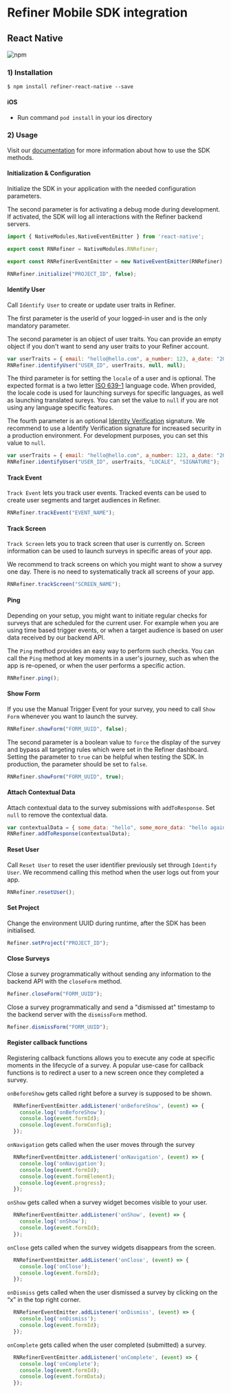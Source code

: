 # Refiner Mobile SDK integration

## React Native

![npm](https://img.shields.io/npm/v/refiner-react-native)


### 1) Installation

`$ npm install refiner-react-native --save`


#### iOS

- Run command `pod install` in your ios directory


### 2) Usage

Visit our [documentation](https://refiner.io/docs/kb/mobile-sdk/mobile-sdk-reference/) for more information about how to use the SDK methods.

#### Initialization & Configuration

Initialize the SDK in your application with the needed configuration parameters. 

The second parameter is for activating a debug mode during development. If activated, the SDK will log all interactions with the Refiner backend servers. 

```javascript
import { NativeModules,NativeEventEmitter } from 'react-native';

export const RNRefiner = NativeModules.RNRefiner;

export const RNRefinerEventEmitter = new NativeEventEmitter(RNRefiner);

RNRefiner.initialize("PROJECT_ID", false);
```

#### Identify User

Call `Identify User` to create or update user traits in Refiner. 

The first parameter is the userId of your logged-in user and is the only mandatory parameter. 

The second parameter is an object of user traits. You can provide an empty object if you don't want to send any user traits to your Refiner account.

```javascript
var userTraits = { email: "hello@hello.com", a_number: 123, a_date: "2022-16-04 12:00:00" };
RNRefiner.identifyUser("USER_ID", userTraits, null, null);
```

The third parameter is for setting the `locale` of a user and is optional. The expected format is a two letter [ISO 639-1](https://en.wikipedia.org/wiki/List_of_ISO_639-1_codes) language code. When provided, the locale code is used for launching surveys for specific languages, as well as launching translated sureys. You can set the value to `null` if you are not using any language specific features.

The fourth parameter is an optional [Identity Verification](https://refiner.io/docs/kb/settings/identity-verification/) signature. We recommend to use a Identify Verification signature for increased security in a production environment. For development purposes, you can set this value to `null`.

```javascript
var userTraits = { email: "hello@hello.com", a_number: 123, a_date: "2022-16-04 12:00:00" };
RNRefiner.identifyUser("USER_ID", userTraits, "LOCALE", "SIGNATURE");
```

#### Track Event

`Track Event` lets you track user events. Tracked events can be used to create user segments and target audiences in Refiner.

```javascript
RNRefiner.trackEvent("EVENT_NAME");
```

#### Track Screen

`Track Screen` lets you to track screen that user is currently on. Screen information can be used to launch surveys in specific areas of your app.

We recommend to track screens on which you might want to show a survey one day. There is no need to systematically track all screens of your app.

```javascript
RNRefiner.trackScreen("SCREEN_NAME");
```

#### Ping

Depending on your setup, you might want to initiate regular checks for surveys that are scheduled for the current user. For example when you are using time based trigger events, or when a target audience is based on user data received by our backend API. 

The `Ping` method provides an easy way to perform such checks. You can call the `Ping` method at key moments in a user's journey, such as when the app is re-opened, or when the user performs a specific action.

```javascript
RNRefiner.ping();
```

#### Show Form

If you use the Manual Trigger Event for your survey, you need to call `Show Form` whenever you want to launch the survey.

```javascript
RNRefiner.showForm("FORM_UUID", false);
```

The second parameter is a boolean value to `force` the display of the survey and bypass all targeting rules which were set in the Refiner dashboard. Setting the parameter to `true` can be helpful when testing the SDK. In production, the parameter should be set to `false`.

```javascript
RNRefiner.showForm("FORM_UUID", true);
```

#### Attach Contextual Data

Attach contextual data to the survey submissions with `addToResponse`. Set `null` to remove the contextual data. 

```javascript
var contextualData = { some_data: "hello", some_more_data: "hello again" };
RNRefiner.addToResponse(contextualData);
```

#### Reset User

Call `Reset User` to reset the user identifier previously set through `Identify User`. We recommend calling this method when the user logs out from your app.

```javascript
RNRefiner.resetUser();
```

#### Set Project

Change the environment UUID during runtime, after the SDK has been initialised.

```javascript
Refiner.setProject("PROJECT_ID");
```

#### Close Surveys

Close a survey programmatically without sending any information to the backend API with the `closeForm` method.

```javascript
Refiner.closeForm("FORM_UUID");
```

Close a survey programmatically and send a "dismissed at" timestamp to the backend server with the `dismissForm` method.

```javascript
Refiner.dismissForm("FORM_UUID");
```

#### Register callback functions

Registering callback functions allows you to execute any code at specific moments in the lifecycle of a survey.
A popular use-case for callback functions is to redirect a user to a new screen once they completed a survey.

`onBeforeShow` gets called right before a survey is supposed to be shown.

```javascript
  RNRefinerEventEmitter.addListener('onBeforeShow', (event) => {
    console.log('onBeforeShow');
    console.log(event.formId);
    console.log(event.formConfig);
  });     
```

`onNavigation` gets called when the user moves through the survey

```javascript
  RNRefinerEventEmitter.addListener('onNavigation', (event) => {
    console.log('onNavigation');
    console.log(event.formId);
    console.log(event.formElement);
    console.log(event.progress);
  });    
```

`onShow` gets called when a survey widget becomes visible to your user.

```javascript
  RNRefinerEventEmitter.addListener('onShow', (event) => {
    console.log('onShow');
    console.log(event.formId);
  });   
```

`onClose` gets called when the survey widgets disappears from the screen.

```javascript
  RNRefinerEventEmitter.addListener('onClose', (event) => {
    console.log('onClose');
    console.log(event.formId);
  });    
```

`onDismiss` gets called when the user dismissed a survey by clicking on the “x” in the top right corner.

```javascript
  RNRefinerEventEmitter.addListener('onDismiss', (event) => {
    console.log('onDismiss');
    console.log(event.formId);
  });    
```

`onComplete` gets called when the user completed (submitted) a survey.

```javascript
  RNRefinerEventEmitter.addListener('onComplete', (event) => {
    console.log('onComplete');
    console.log(event.formId);
    console.log(event.formData);
  });   
```     
